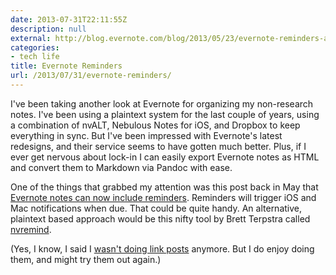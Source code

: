 ```yaml
---
date: 2013-07-31T22:11:55Z
description: null
external: http://blog.evernote.com/blog/2013/05/23/evernote-reminders-are-here-on-mac-ios-and-web-2/
categories:
- tech life
title: Evernote Reminders
url: /2013/07/31/evernote-reminders/
---
```


I've been taking another look at Evernote for organizing my non-research notes. I've been using a plaintext system for the last couple of years, using a combination of nvALT, Nebulous Notes for iOS, and Dropbox to keep everything in sync. But I've been impressed with Evernote's latest redesigns, and their service seems to have gotten much better. Plus, if I ever get nervous about lock-in I can easily export Evernote notes as HTML and convert them to Markdown via Pandoc with ease. 

One of the things that grabbed my attention was this post back in May that [Evernote notes can now include reminders](http://blog.evernote.com/blog/2013/05/23/evernote-reminders-are-here-on-mac-ios-and-web-2/). Reminders will trigger iOS and Mac notifications when due. That could be quite handy. An alternative, plaintext based approach would be this nifty tool by Brett Terpstra called [nvremind](http://brettterpstra.com/projects/nvremind/).

(Yes, I know, I said I [wasn't doing link posts](http://jasonheppler.org/2013/02/24/the-link-blog-experiment.html) anymore. But I do enjoy doing them, and might try them out again.)